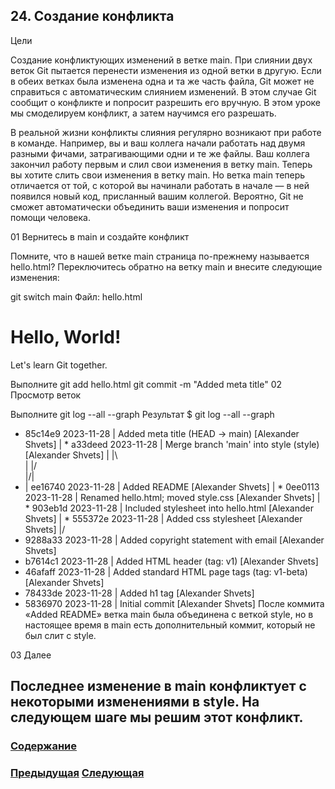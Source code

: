 ##  24. Создание конфликта

Цели

Создание конфликтующих изменений в ветке main.
При слиянии двух веток Git пытается перенести изменения из одной ветки в другую. Если в обеих ветках была изменена одна и та же часть файла, Git может не справиться с автоматическим слиянием изменений. В этом случае Git сообщит о конфликте и попросит разрешить его вручную. В этом уроке мы смоделируем конфликт, а затем научимся его разрешать.

В реальной жизни конфликты слияния регулярно возникают при работе в команде. Например, вы и ваш коллега начали работать над двумя разными фичами, затрагивающими одни и те же файлы. Ваш коллега закончил работу первым и слил свои изменения в ветку main. Теперь вы хотите слить свои изменения в ветку main. Но ветка main теперь отличается от той, с которой вы начинали работать в начале — в ней появился новый код, присланный вашим коллегой. Вероятно, Git не сможет автоматически объединить ваши изменения и попросит помощи человека.

01 Вернитесь в main и создайте конфликт

Помните, что в нашей ветке main страница по-прежнему называется hello.html? Переключитесь обратно на ветку main и внесите следующие изменения:

git switch main
Файл: hello.html
<!-- Author: Alexander Shvets (alex@githowto.com) -->
<html>
  <head>
    <title>Hello World Page</title>
  </head>
  <body>
    <h1>Hello, World!</h1>
    <p>Let's learn Git together.</p>
  </body>
</html>
Выполните
git add hello.html
git commit -m "Added meta title"
02 Просмотр веток

Выполните
git log --all --graph
Результат
$ git log --all --graph
* 85c14e9 2023-11-28 | Added meta title (HEAD -> main) [Alexander Shvets]
| *   a33deed 2023-11-28 | Merge branch 'main' into style (style) [Alexander Shvets]
| |\  
| |/  
|/|   
* | ee16740 2023-11-28 | Added README [Alexander Shvets]
| * 0ee0113 2023-11-28 | Renamed hello.html; moved style.css [Alexander Shvets]
| * 903eb1d 2023-11-28 | Included stylesheet into hello.html [Alexander Shvets]
| * 555372e 2023-11-28 | Added css stylesheet [Alexander Shvets]
|/  
* 9288a33 2023-11-28 | Added copyright statement with email [Alexander Shvets]
* b7614c1 2023-11-28 | Added HTML header (tag: v1) [Alexander Shvets]
* 46afaff 2023-11-28 | Added standard HTML page tags (tag: v1-beta) [Alexander Shvets]
* 78433de 2023-11-28 | Added h1 tag [Alexander Shvets]
* 5836970 2023-11-28 | Initial commit [Alexander Shvets]
После коммита «Added README» ветка main была объединена с веткой style, но в настоящее время в main есть дополнительный коммит, который не был слит с style.

03 Далее

Последнее изменение в main конфликтует с некоторыми изменениями в style. На следующем шаге мы решим этот конфликт.
---

### [Содержание](./bookgit.md)
### [Предыдущая](./book24.md)   [Следующая](./book26.md)